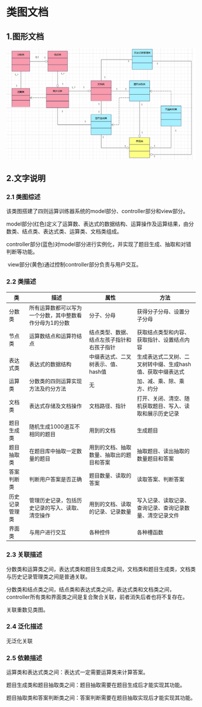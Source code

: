 # 类图文档

## 1.图形文档

![image-20220116234240639](图片/类图.png)

## 2.文字说明

### 2.1 类图综述

​	该类图搭建了四则运算训练器系统的model部分、controller部分和view部分。

​	model部分(红色)定义了运算数、表达式的数据结构、运算操作及运算结果，由分数类、结点类、表达式类、运算类、文档类组成。

​	controller部分(蓝色)对model部分进行实例化，并实现了题目生成、抽取和对错判断等功能。

​	view部分(黄色)通过控制controller部分负责与用户交互。

### 2.2 类描述

| 类             | 描述                                                    | 属性                                       | 方法                                                       |
| -------------- | ------------------------------------------------------- | ------------------------------------------ | ---------------------------------------------------------- |
| 分数类         | 所有运算数都可以写为一个分数，其中整数看作分母为1的分数 | 分子、分母                                 | 获得分子分母、设置分子分母                                 |
| 节点类         | 运算数结点和运算符结点                                  | 结点类型、数据、结点左孩子指针和右孩子指针 | 获取结点类型和内容、获取指针、设置结点内容                 |
| 表达式类       | 表达式的数据结构                                        | 中缀表达式、二叉树表示、值、hash值         | 生成表达式二叉树、二叉树转中缀、生成hash值、获取中缀表达式 |
| 运算类         | 分数类的四则运算实现方法及约分方法                      | 无                                         | 加、减、乘、除、乘方、约分                                 |
| 文档类         | 表达式存储及文档操作                                    | 文档路径、指针                             | 打开、关闭、清空、随机获取题目、写入、读取和展示历史记录   |
| 题目生成类     | 随机生成1000道互不相同的题目                            | 用到的文档                                 | 生成题目                                                   |
| 题目抽取类     | 在题目库中抽取一定数量的题目                            | 用到的文档、抽取数量、抽取出的题目和答案   | 抽取题目、读出抽取的数量题目和答案                         |
| 答案判断类     | 判断用户答案是否正确                                    | 题目数量、读取的答案                       | 读取答案、判断答案                                         |
| 历史记录管理类 | 管理历史记录，包括历史记录的写入、读取、清空操作        | 用到的文档、读取的记录、记录数量           | 写入记录、读取记录、查询记录、查询记录数量、清空记录文件   |
| 界面类         | 与用户进行交互                                          | 各种控件                                   | 各种槽函数                                                 |

### 2.3 关联描述

分数类和运算类之间，表达式类和题目生成类之间，文档类和题目生成类，文档类与历史记录管理类之间是普通关联。

分数类和结点类之间，结点类和表达式类之间，表达式类和文档类之间，controller所有类和界面类之间是复合聚合关联，前者消失后者也将不复存在。

关联重数见类图。

### 2.4 泛化描述

无泛化关联

### 2.5 依赖描述

运算类和表达式类之间：表达式一定需要运算类来计算答案。

题目生成类和题目抽取类之间：题目抽取需要在题目生成后才能实现其功能。

题目抽取类和答案判断类之间：答案判断需要在题目抽取实现后才能实现其功能。

